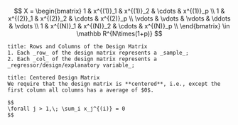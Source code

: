 $$
X = 
\begin{bmatrix}
  1 & x^{(1)}_1 & x^{(1)}_2 & \cdots & x^{(1)}_p \\
  1 & x^{(2)}_1 & x^{(2)}_2 & \cdots & x^{(2)}_p \\
  \vdots & \vdots & \vdots & \ddots & \vdots \\
  1 & x^{(N)}_1 & x^{(N)}_2 & \cdots & x^{(N)}_p \\
\end{bmatrix}
\in \mathbb R^{N\times(1+p)}
$$


```ad-note
title: Rows and Columns of the Design Matrix
1. Each _row_ of the design matrix represents a _sample_;
2. Each _col_ of the design matrix represents a _regressor/design/explanatory variable_;
```


```ad-warning
title: Centered Design Matrix
We require that the design matrix is **centered**, i.e., except the first column all columns has a average of $0$.

$$
\forall j > 1,\; \sum_i x_j^{(i)} = 0
$$
```